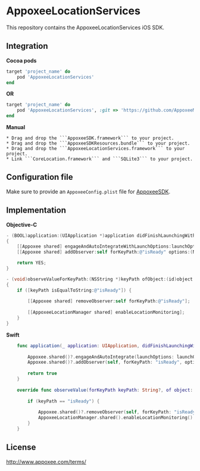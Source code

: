 AppoxeeLocationServices
===========
This repository contains the AppoxeeLocationServices iOS SDK.

Integration
-----------

**Cocoa pods**

```ruby
target 'project_name' do
    pod 'AppoxeeLocationServices'
end
```

**OR**


```ruby
target 'project_name' do
    pod 'AppoxeeLocationServices', :git => 'https://github.com/AppoxeeMobile/iosGeoArtifacts', :tag => '4.1.0'
end
```

**Manual**

    * Drag and drop the ```AppoxeeSDK.framework``` to your project.
    * Drag and drop the ```AppoxeeSDKResources.bundle``` to your project.
    * Drag and drop the ```AppoxeeLocationServices.framework``` to your project.
    * Link ```CoreLocation.framework``` and ```SQLite3``` to your project.


Configuration file
------------------

Make sure to provide an ```AppoxeeConfig.plist``` file for [AppoxeeSDK](https://github.com/AppoxeeMobile/iosArtifacts#configuration-file).

Implementation
--------------

**Objective-C**
```objective-c
- (BOOL)application:(UIApplication *)application didFinishLaunchingWithOptions:(NSDictionary *)launchOptions
{
    [[Appoxee shared] engageAndAutoIntegrateWithLaunchOptions:launchOptions andDelegate:nil];
    [[Appoxee shared] addObserver:self forKeyPath:@"isReady" options:(NSKeyValueObservingOptionNew | NSKeyValueObservingOptionOld) context:NULL];

    return YES;
}

- (void)observeValueForKeyPath:(NSString *)keyPath ofObject:(id)object change:(NSDictionary *)change context:(void *)context
{
    if ([keyPath isEqualToString:@"isReady"]) {
    
        [[Appoxee shared] removeObserver:self forKeyPath:@"isReady"];
        
        [[AppoxeeLocationManager shared] enableLocationMonitoring];
    }
}
```

**Swift**
```swift
    func application(_ application: UIApplication, didFinishLaunchingWithOptions launchOptions: [NSObject: AnyObject]?) -> Bool {
        
        Appoxee.shared()?.engageAndAutoIntegrate(launchOptions: launchOptions, andDelegate: nil)
        Appoxee.shared()?.addObserver(self, forKeyPath: "isReady", options: ([.new, .old]), context: nil)
        
        return true
    }
    
    override func observeValue(forKeyPath keyPath: String?, of object: AnyObject?, change: [NSKeyValueChangeKey : AnyObject]?, context: UnsafeMutablePointer<Void>?) {
        
        if (keyPath == "isReady") {
            
            Appoxee.shared()?.removeObserver(self, forKeyPath: "isReady")
            AppoxeeLocationManager.shared().enableLocationMonitoring()
        }
    }
```

License
-------
http://www.appoxee.com/terms/
